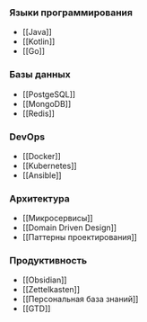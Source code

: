 ### Языки программирования

- [[Java]]
- [[Kotlin]]
- [[Go]]

### Базы данных

- [[PostgeSQL]]
- [[MongoDB]]
- [[Redis]]

### DevOps

- [[Docker]]
- [[Kubernetes]]
- [[Ansible]]

### Архитектура

- [[Микросервисы]]
- [[Domain Driven Design]]
- [[Паттерны проектирования]]

### Продуктивность

- [[Obsidian]]
- [[Zettelkasten]]
- [[Персональная база знаний]]
- [[GTD]]